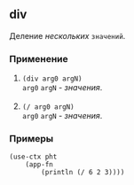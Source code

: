 ## div
Деление _нескольких_ `значений`.

### Применение

1. `(div arg0 argN)`<br>
`arg0` `argN` - _значения_.<br><br>
2. `(/ arg0 argN)`<br>
`arg0` `argN` - _значения_.

### Примеры

```pihta
(use-ctx pht
    (app-fn
        (println (/ 6 2 3))))
```